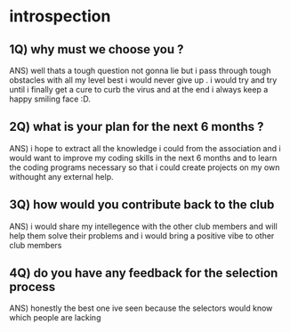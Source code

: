 # introspection
## 1Q) why must we choose you ?

ANS) well thats a tough question not gonna lie but i pass through tough obstacles with all my level best
i would never give up . i would try and try until i finally get a cure to curb the virus and at the end i always keep a happy smiling face :D.

## 2Q) what is your plan for the next 6 months ?

ANS) i hope to extract all the knowledge i could from the association and i would want to improve my coding skills in the next 6 months and to learn the coding programs necessary so that i could create projects on my own withought any external help.

## 3Q) how would you contribute back to the club

ANS) i would share my intellegence with the other club members and will help them solve   their        problems and i would bring a positive vibe to other club members 

## 4Q) do you have any feedback for the selection process

ANS) honestly the best one ive seen because the selectors would know which people are lacking 
 
 